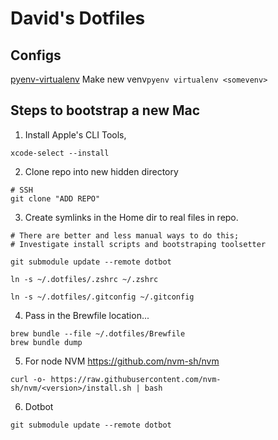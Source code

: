 # David's Dotfiles

## Configs

[pyenv-virtualenv](https://github.com/pyenv/pyenv-virtualenv)
Make new venv`pyenv virtualenv <somevenv>`

## Steps to bootstrap a new Mac

1. Install Apple's CLI Tools,

```shell
xcode-select --install
```

2. Clone repo into new hidden directory

```shell
# SSH
git clone "ADD REPO"
```

3. Create symlinks in the Home dir to real files in repo.

```shell
# There are better and less manual ways to do this;
# Investigate install scripts and bootstraping toolsetter

git submodule update --remote dotbot

ln -s ~/.dotfiles/.zshrc ~/.zshrc

ln -s ~/.dotfiles/.gitconfig ~/.gitconfig
```

4. Pass in the Brewfile location...

```shell
brew bundle --file ~/.dotfiles/Brewfile
brew bundle dump
```

5. For node NVM
   https://github.com/nvm-sh/nvm

```shell
curl -o- https://raw.githubusercontent.com/nvm-sh/nvm/<version>/install.sh | bash
```

6. Dotbot

```shell
git submodule update --remote dotbot
```

